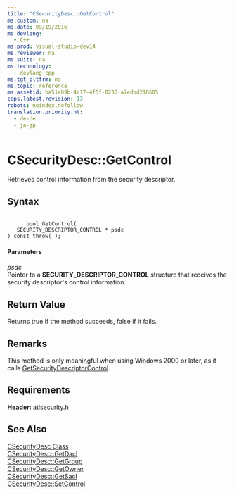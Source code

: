 ```yaml
---
title: "CSecurityDesc::GetControl"
ms.custom: na
ms.date: 09/19/2016
ms.devlang: 
  - C++
ms.prod: visual-studio-dev14
ms.reviewer: na
ms.suite: na
ms.technology: 
  - devlang-cpp
ms.tgt_pltfrm: na
ms.topic: reference
ms.assetid: ba51e09b-4c17-4f5f-8230-a7edbd218605
caps.latest.revision: 13
robots: noindex,nofollow
translation.priority.ht: 
  - de-de
  - ja-jp
---
```

# CSecurityDesc::GetControl
Retrieves control information from the security descriptor.  
  
## Syntax  
  
```  
  
      bool GetControl(  
   SECURITY_DESCRIPTOR_CONTROL * psdc   
) const throw( );  
```  
  
#### Parameters  
 *psdc*  
 Pointer to a **SECURITY_DESCRIPTOR_CONTROL** structure that receives the security descriptor's control information.  
  
## Return Value  
 Returns true if the method succeeds, false if it fails.  
  
## Remarks  
 This method is only meaningful when using Windows 2000 or later, as it calls [GetSecurityDescriptorControl](http://msdn.microsoft.com/library/windows/desktop/aa446647).  
  
## Requirements  
 **Header:** atlsecurity.h  
  
## See Also  
 [CSecurityDesc Class](../vs140/CSecurityDesc-Class.md)   
 [CSecurityDesc::GetDacl](../vs140/CSecurityDesc--GetDacl.md)   
 [CSecurityDesc::GetGroup](../vs140/CSecurityDesc--GetGroup.md)   
 [CSecurityDesc::GetOwner](../vs140/CSecurityDesc--GetOwner.md)   
 [CSecurityDesc::GetSacl](../vs140/CSecurityDesc--GetSacl.md)   
 [CSecurityDesc::SetControl](../vs140/CSecurityDesc--SetControl.md)